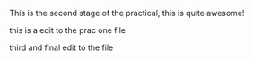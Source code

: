 This is the second stage of the practical, this is quite awesome!

this is a edit to the prac one file

third and final edit to the file
